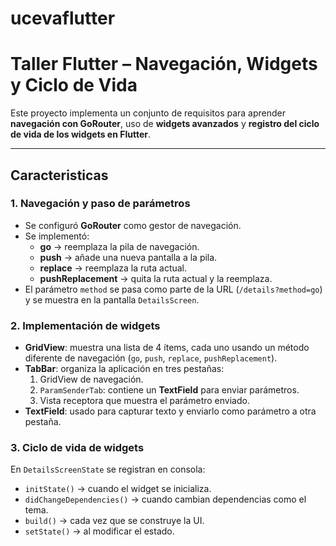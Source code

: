# ucevaflutter

# Taller Flutter – Navegación, Widgets y Ciclo de Vida

Este proyecto implementa un conjunto de requisitos para aprender **navegación con GoRouter**, uso de **widgets avanzados** y **registro del ciclo de vida de los widgets en Flutter**.

---

## Caracteristicas

### 1. Navegación y paso de parámetros
- Se configuró **GoRouter** como gestor de navegación.
- Se implementó:
  - **go** → reemplaza la pila de navegación.
  - **push** → añade una nueva pantalla a la pila.
  - **replace** → reemplaza la ruta actual.
  - **pushReplacement** → quita la ruta actual y la reemplaza.
- El parámetro `method` se pasa como parte de la URL (`/details?method=go`) y se muestra en la pantalla `DetailsScreen`.

### 2. Implementación de widgets
- **GridView**: muestra una lista de 4 ítems, cada uno usando un método diferente de navegación (`go`, `push`, `replace`, `pushReplacement`).
- **TabBar**: organiza la aplicación en tres pestañas:
  1. GridView de navegación.
  2. `ParamSenderTab`: contiene un **TextField** para enviar parámetros.
  3. Vista receptora que muestra el parámetro enviado.
- **TextField**: usado para capturar texto y enviarlo como parámetro a otra pestaña.

### 3. Ciclo de vida de widgets
En `DetailsScreenState` se registran en consola:
- `initState()` → cuando el widget se inicializa.
- `didChangeDependencies()` → cuando cambian dependencias como el tema.
- `build()` → cada vez que se construye la UI.
- `setState()` → al modificar el estado.
